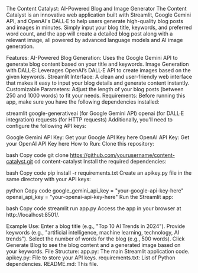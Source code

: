 The Content Catalyst: AI-Powered Blog and Image Generator
The Content Catalyst is an innovative web application built with Streamlit, Google Gemini API, and OpenAI's DALL·E to help users generate high-quality blog posts and images in minutes. Simply input your blog title, keywords, and preferred word count, and the app will create a detailed blog post along with a relevant image, all powered by advanced language models and AI image generation.

Features:
AI-Powered Blog Generation: Uses the Google Gemini API to generate blog content based on your title and keywords.
Image Generation with DALL·E: Leverages OpenAI’s DALL·E API to create images based on the given keywords.
Streamlit Interface: A clean and user-friendly web interface that makes it easy to input your blog details and generate content instantly.
Customizable Parameters: Adjust the length of your blog posts (between 250 and 1000 words) to fit your needs.
Requirements:
Before running this app, make sure you have the following dependencies installed:

streamlit
google-generativeai (for Google Gemini API)
openai (for DALL·E integration)
requests (for HTTP requests)
Additionally, you'll need to configure the following API keys:

Google Gemini API Key: Get your Google API Key here
OpenAI API Key: Get your OpenAI API Key here
How to Run:
Clone this repository:

bash
Copy code
git clone https://github.com/yourusername/content-catalyst.git
cd content-catalyst
Install the required dependencies:

bash
Copy code
pip install -r requirements.txt
Create an apikey.py file in the same directory with your API keys:

python
Copy code
google_gemini_api_key = "your-google-api-key-here"
openai_api_key = "your-openai-api-key-here"
Run the Streamlit app:

bash
Copy code
streamlit run app.py
Access the app in your browser at http://localhost:8501/.

Example Use:
Enter a blog title (e.g., "Top 10 AI Trends in 2024").
Provide keywords (e.g., "artificial intelligence, machine learning, technology, AI trends").
Select the number of words for the blog (e.g., 500 words).
Click Generate Blog to see the blog content and a generated image based on your keywords.
File Structure:
app.py: The main Streamlit application code.
apikey.py: File to store your API keys.
requirements.txt: List of Python dependencies.
README.md: This file.
